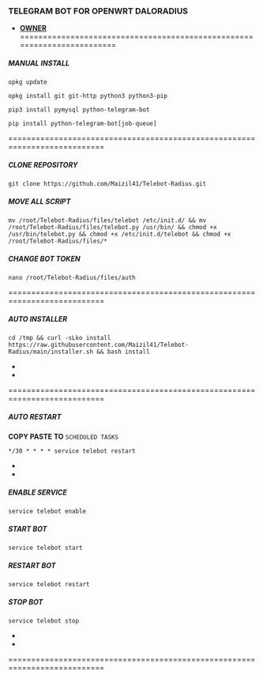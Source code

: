 ### TELEGRAM BOT FOR OPENWRT DALORADIUS

* [**OWNER**](https://t.me/maizil41)
========================================================================
##### MANUAL INSTALL
```
opkg update
```
```
opkg install git git-http python3 python3-pip
```
```
pip3 install pymysql python-telegram-bot
```
```
pip install python-telegram-bot[job-queue]
```
===========================================================================
##### CLONE REPOSITORY
```
git clone https://github.com/Maizil41/Telebot-Radius.git
```
##### MOVE ALL SCRIPT
```
mv /root/Telebot-Radius/files/telebot /etc/init.d/ && mv /root/Telebot-Radius/files/telebot.py /usr/bin/ && chmod +x /usr/bin/telebot.py && chmod +x /etc/init.d/telebot && chmod +x /root/Telebot-Radius/files/*
```
##### CHANGE BOT TOKEN
```
nano /root/Telebot-Radius/files/auth
```
===========================================================================
##### AUTO INSTALLER

```
cd /tmp && curl -sLko install https://raw.githubusercontent.com/Maizil41/Telebot-Radius/main/installer.sh && bash install
```
*
*
===========================================================================
##### AUTO RESTART
**COPY PASTE TO** `SCHEDULED TASKS`
```
*/30 * * * * service telebot restart
```
*
*
##### ENABLE SERVICE 

```
service telebot enable
```

##### START BOT 

```
service telebot start
```

##### RESTART BOT 

```
service telebot restart
```

##### STOP BOT 

```
service telebot stop
```
*
*
===========================================================================
